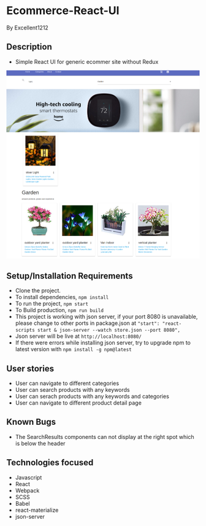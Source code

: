 # Ecommerce-React-UI


By Excellent1212

## Description

- Simple React UI for generic ecommer site without Redux

![overview](./src/components/assets/images/ecommerce.png)

## Setup/Installation Requirements

- Clone the project.
- To install dependencies, `npm install`
- To run the project, `npm start`
- To Build production, `npm run build`
- This project is working with json server, if your port 8080 is unavailable, please change to other ports in package.json at `"start": "react-scripts start & json-server --watch store.json --port 8080",` 
- Json server will be live at `http://localhost:8080/`
- If there were errors while installing json server, try to upgrade npm to latest version with ``npm install -g npm@latest``

## User stories

- User can navigate to different categories
- User can search products with any keywords
- User can serach products with any keywords and categories 
- User can navigate to different product detail page


## Known Bugs

- The SearchResults components can not display at the right spot which is below the header

## Technologies focused

- Javascript
- React
- Webpack
- SCSS
- Babel
- react-materialize
- json-server
